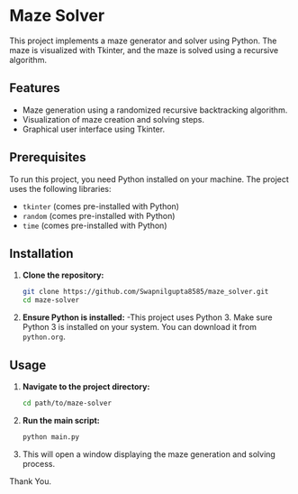# Maze Solver

This project implements a maze generator and solver using Python. The maze is visualized with Tkinter, and the maze is solved using a recursive algorithm.

## Features

- Maze generation using a randomized recursive backtracking algorithm.
- Visualization of maze creation and solving steps.
- Graphical user interface using Tkinter.

## Prerequisites

To run this project, you need Python installed on your machine. The project uses the following libraries:

- `tkinter` (comes pre-installed with Python)
- `random` (comes pre-installed with Python)
- `time` (comes pre-installed with Python)

## Installation

1. **Clone the repository:**

   ```bash
   git clone https://github.com/Swapnilgupta8585/maze_solver.git
   cd maze-solver
    ```
2. **Ensure Python is installed:**
    -This project uses Python 3. Make sure Python 3 is installed on your system. You can download it from `python.org`.

## Usage

1. **Navigate to the project directory:**

   ```bash
   cd path/to/maze-solver
    ```
2. **Run the main script:**
    ```bash
    python main.py
    ```
3. This will open a window displaying the maze generation and solving process.

Thank You.